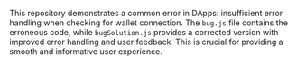 This repository demonstrates a common error in DApps: insufficient error handling when checking for wallet connection. The `bug.js` file contains the erroneous code, while `bugSolution.js` provides a corrected version with improved error handling and user feedback.  This is crucial for providing a smooth and informative user experience.